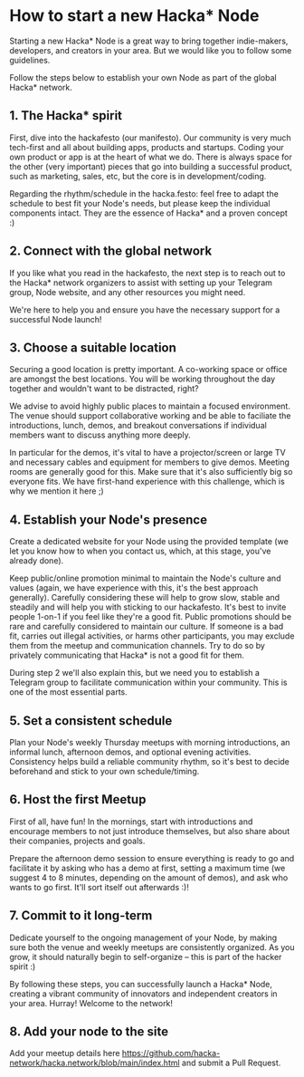 # How to start a new Hacka* Node

Starting a new Hacka* Node is a great way to bring together indie-makers, developers, and creators in your area. But we would like you to follow some guidelines.

Follow the steps below to establish your own Node as part of the global Hacka* network.

## 1. The Hacka* spirit

First, dive into the hackafesto (our manifesto). Our community is very much tech-first and all about building apps, products and startups. Coding your own product or app is at the heart of what we do. There is always space for the other (very important) pieces that go into building a successful product, such as marketing, sales, etc, but the core is in development/coding. 

Regarding the rhythm/schedule in the hacka.festo: feel free to adapt the schedule to best fit your Node's needs, but please keep the individual components intact. They are the essence of Hacka* and a proven concept :)

## 2. Connect with the global network

If you like what you read in the hackafesto, the next step is to reach out to the Hacka* network organizers to assist with setting up your Telegram group, Node website, and any other resources you might need. 

We're here to help you and ensure you have the necessary support for a successful Node launch!

## 3. Choose a suitable location

Securing a good location is pretty important. A co-working space or office are amongst the best locations. You will be working throughout the day together and wouldn't want to be distracted, right? 

We advise to avoid highly public places to maintain a focused environment. The venue should support collaborative working and be able to faciliate the introductions, lunch,  demos, and breakout conversations if individual members want to discuss anything more deeply.

In particular for the demos, it's vital to have a projector/screen or large TV and necessary cables and equipment for members to give demos. Meeting rooms are generally good for this. Make sure that it's also sufficiently big so everyone fits. We have first-hand experience with this challenge, which is why we mention it here ;)

## 4. Establish your Node's presence

Create a dedicated website for your Node using the provided template (we let you know how to when you contact us, which, at this stage, you've already done).

Keep public/online promotion minimal to maintain the Node's culture and values (again, we have experience with this, it's the best approach generally). Carefully considering these will help to grow slow, stable and steadily and will help you with sticking to our hackafesto. 
It's best to invite people 1-on-1 if you feel like they're a good fit. Public promotions should be rare and carefully considered to maintain our culture. 
If someone is a bad fit, carries out illegal activities, or harms other participants, you may exclude them from the meetup and communication channels. Try to do so by privately communicating that Hacka* is not a good fit for them.

During step 2 we'll also explain this, but we need you to establish a Telegram group to facilitate communication within your community. This is one of the most essential parts.

## 5. Set a consistent schedule

Plan your Node's weekly Thursday meetups with morning introductions, an informal lunch, afternoon demos, and optional evening activities. 
Consistency helps build a reliable community rhythm, so it's best to decide beforehand and stick to your own schedule/timing.

## 6. Host the first Meetup

First of all, have fun! In the mornings, start with introductions and encourage members to not just introduce themselves, but also share about their companies, projects and goals. 

Prepare the afternoon demo session to ensure everything is ready to go and facilitate it by asking who has a demo at first, setting a maximum time (we suggest 4 to 8 minutes, depending on the amount of demos), and ask who wants to go first. It'll sort itself out afterwards :)!

## 7. Commit to it long-term

Dedicate yourself to the ongoing management of your Node, by making sure both the venue and weekly meetups are consistently organized. 
As you grow, it should naturally begin to self-organize – this is part of the hacker spirit :)

By following these steps, you can successfully launch a Hacka* Node, creating a vibrant community of innovators and independent creators in your area. Hurray! Welcome to the network!

## 8. Add your node to the site

Add your meetup details here https://github.com/hacka-network/hacka.network/blob/main/index.html and submit a Pull Request.
